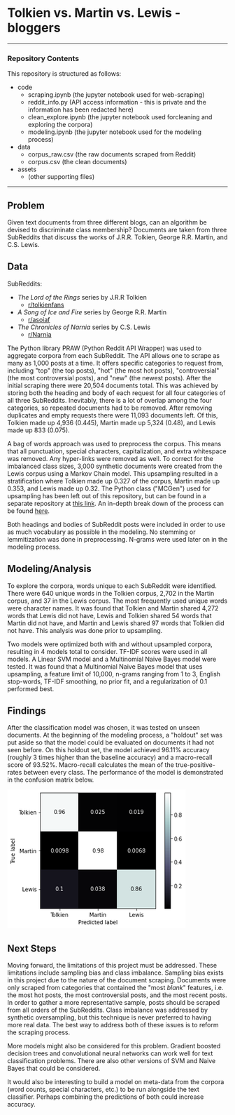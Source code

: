 # Tolkien vs. Martin vs. Lewis - bloggers

---

### Repository Contents

This repository is structured as follows:
 - code
   - scraping.ipynb (the jupyter notebook used for web-scraping)
   - reddit_info.py (API access information - this is private and the information has been redacted here)
   - clean_explore.ipynb (the jupyter notebook used forcleaning and exploring the corpora)
   - modeling.ipynb (the jupyter notebook used for the modeling process)
 - data
   - corpus_raw.csv (the raw documents scraped from Reddit)
   - corpus.csv (the clean documents)
 - assets
   - (other supporting files)
   
---

## Problem

Given text documents from three different blogs, can an algorithm be devised to discriminate class membership? Documents are taken from three SubReddits that discuss the works of J.R.R. Tolkien, George R.R. Martin, and C.S. Lewis.

## Data

SubReddits:
 - *The Lord of the Rings* series by J.R.R Tolkien
   - [r/tolkienfans](https://www.reddit.com/r/tolkienfans/)
 - *A Song of Ice and Fire* series by George R.R. Martin
   - [r/asoiaf](https://www.reddit.com/r/asoiaf/)
 - *The Chronicles of Narnia* series by C.S. Lewis
   - [r/Narnia](https://www.reddit.com/r/Narnia/)

The Python library PRAW (Python Reddit API Wrapper) was used to aggregate corpora from each SubReddit. The API allows one to scrape as many as 1,000 posts at a time. It offers specific categories to request from, including "top" (the top posts), "hot" (the most hot posts), "controversial" (the most controversial posts), and "new" (the newest posts). After the initial scraping there were 20,504 documents total. This was achieved by storing both the heading and body of each request for all four categories of all three SubReddits. Inevitably, there is a lot of overlap among the four categories, so repeated documents had to be removed. After removing duplicates and empty requests there were 11,093 documents left. Of this, Tolkien made up 4,936 (0.445), Martin made up 5,324 (0.48), and Lewis made up 833 (0.075). 

A bag of words approach was used to preprocess the corpus. This means that all punctuation, special characters, capitalization, and extra whitespace was removed. Any hyper-links were removed as well. To correct for the imbalanced class sizes, 3,000 synthetic documents were created from the Lewis corpus using a Markov Chain model. This upsampling resulted in a stratification where Tolkien made up 0.327 of the corpus, Martin made up 0.353, and Lewis made up 0.32. The Python class ("MCGen") used for upsampling has been left out of this repository, but can be found in a separate repository at [this link](https://github.com/willarliss/MC-Generate). An in-depth break down of the process can be found [here](https://towardsdatascience.com/upsampling-minority-classes-in-imbalanced-text-classification-problems-using-markov-chains-312fded5c2f5).

Both headings and bodies of SubReddit posts were included in order to use as much vocabulary as possible in the modeling. No stemming or lemmitization was done in preprocessing. N-grams were used later on in the modeling process.

## Modeling/Analysis

To explore the corpora, words unique to each SubReddit were identified. There were 640 unique words in the Tolkien corpus, 2,702 in the Martin corpus, and 37 in the Lewis corpus. The most frequently used unique words were character names. It was found that Tolkien and Martin shared 4,272 words that Lewis did not have, Lewis and Tolkien shared 54 words that Martin did not have, and Martin and Lewis shared 97 words that Tolkien did not have. This analysis was done prior to upsampling.

Two models were optimized both with and without upsampled corpora, resulting in 4 models total to consider. TF-IDF scores were used in all models. A Linear SVM model and a Multinomial Naive Bayes model were tested. It was found that a Multinomial Naive Bayes model that uses upsampling, a feature limit of 10,000, n-grams ranging from 1 to 3, English stop-words, TF-IDF smoothing, no prior fit, and a regularization of 0.1 performed best.

## Findings

After the classification model was chosen, it was tested on unseen documents. At the beginning of the modeling process, a "holdout" set was put aside so that the model could be evaluated on documents it had not seen before. On this holdout set, the model achieved 96.11% accuracy (roughly 3 times higher than the baseline accuracy) and a macro-recall score of 93.52%. Macro-recall calculates the mean of the true-positive-rates between every class. The performance of the model is demonstrated in the confusion matrix below.

![Confusion Matrix](assets/results.png)

## Next Steps

Moving forward, the limitations of this project must be addressed. These limitations include sampling bias and class imbalance. Sampling bias exists in this project due to the nature of the document scraping. Documents were only scraped from categories that contained the "most *blank*" features, i.e. the most hot posts, the most controversial posts, and the most recent posts. In order to gather a more representative sample, posts should be scraped from all orders of the SubReddits. Class imbalance was addressed by synthetic oversampling, but this technique is never preferred to having more real data. The best way to address both of these issues is to reform the scraping process.

More models might also be considered for this problem. Gradient boosted decision trees and convolutional neural networks can work well for text classification problems. There are also other versions of SVM and Naive Bayes that could be considered.

It would also be interesting to build a model on meta-data from the corpora (word counts, special characters, etc.) to be run alongside the text classifier. Perhaps combining the predictions of both could increase accuracy.


